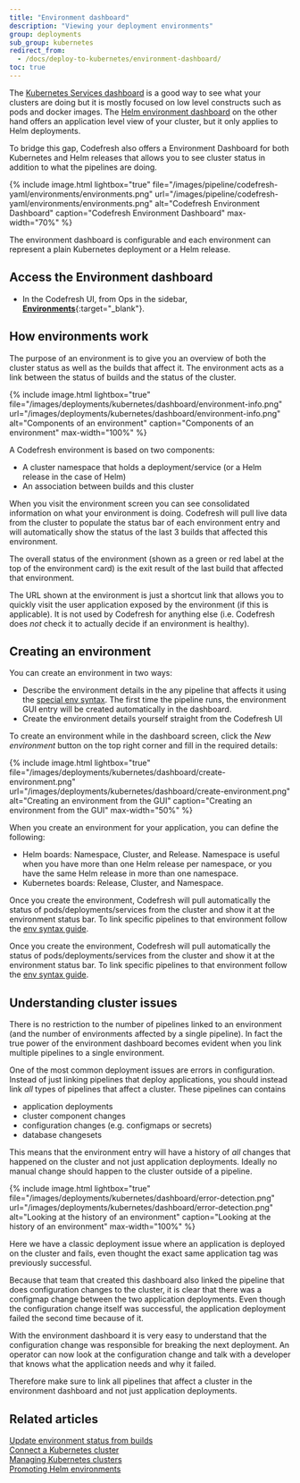 ```yaml
---
title: "Environment dashboard"
description: "Viewing your deployment environments"
group: deployments
sub_group: kubernetes
redirect_from:
  - /docs/deploy-to-kubernetes/environment-dashboard/
toc: true
---
```


The [Kubernetes Services dashboard]({{site.baseurl}}/docs/deployments/kubernetes/manage-kubernetes/) is a good way to see what your clusters are doing but it is mostly focused on low level constructs such as pods and docker images. The [Helm environment dashboard]({{site.baseurl}}/docs/deployments/helm/helm-environment-promotion/) on the other hand offers an application level view of your cluster, but it only applies to Helm deployments.

To bridge this gap, Codefresh also offers a Environment Dashboard for both Kubernetes and Helm releases that allows you to see cluster status in addition to what the pipelines are doing.

{% include
image.html
lightbox="true"
file="/images/pipeline/codefresh-yaml/environments/environments.png"
url="/images/pipeline/codefresh-yaml/environments/environments.png"
alt="Codefresh Environment Dashboard"
caption="Codefresh Environment Dashboard"
max-width="70%"
%}

The environment dashboard is configurable and each environment can represent a plain Kubernetes deployment or a Helm release. 

## Access the Environment dashboard
* In the Codefresh UI, from Ops in the sidebar, [**Environments**](https://g.codefresh.io/environments){:target="\_blank"}.


## How environments work

The purpose of an environment is to give you an overview of both the cluster status as well as the builds that affect it. The environment acts as a link between the status of builds and the status of the cluster.


{% include
image.html
lightbox="true"
file="/images/deployments/kubernetes/dashboard/environment-info.png"
url="/images/deployments/kubernetes/dashboard/environment-info.png"
alt="Components of an environment"
caption="Components of an environment"
max-width="100%"
%}

A Codefresh environment is based on two components:
* A cluster namespace that holds a deployment/service (or a Helm release in the case of Helm)
* An association between builds and this cluster

When you visit the environment screen you can see consolidated information on what your environment is doing. Codefresh will pull live data from the cluster to populate the status bar of each environment entry and will automatically show the status of the last 3 builds that affected this environment.

The overall status of the environment (shown as a green or red label at the top of the environment card) is the exit result of the last build that affected that environment.

The URL shown at the environment is just a shortcut link that allows you to quickly visit the user application exposed by the environment (if this is applicable). It is not used by Codefresh for anything else (i.e. Codefresh does *not* check it to actually decide if an environment is healthy).


## Creating an environment

You can create an environment in two ways:

* Describe the environment details in the any pipeline that affects it using the [special env syntax]({{site.baseurl}}/docs/pipelines/deployment-environments/). The first time the pipeline runs, the environment GUI entry will be created automatically in the dashboard.
* Create the environment details yourself straight from the Codefresh UI

To create an environment while in the dashboard screen, click the *New environment* button on the top right corner and fill in the required details:

{% include
image.html
lightbox="true"
file="/images/deployments/kubernetes/dashboard/create-environment.png"
url="/images/deployments/kubernetes/dashboard/create-environment.png"
alt="Creating an environment from the GUI"
caption="Creating an environment from the GUI"
max-width="50%"
%}

When you create an environment for your application, you can define the following:
* Helm boards: Namespace, Cluster, and Release. Namespace is useful when you have more than one Helm release per namespace, or you have the same Helm release in more than one namespace.
* Kubernetes boards: Release, Cluster, and Namespace.  

Once you create the environment, Codefresh will pull automatically the status of pods/deployments/services from the cluster and show it at the environment status bar. To link specific pipelines to that environment follow the [env syntax guide]({{site.baseurl}}/docs/codefresh-yaml/deployment-environments/).

Once you create the environment, Codefresh will pull automatically the status of pods/deployments/services from the cluster and show it at the environment status bar. To link specific pipelines to that environment follow the [env syntax guide]({{site.baseurl}}/docs/pipelines/deployment-environments/).

## Understanding cluster issues

There is no restriction to the number of pipelines linked to an environment (and the number of environments affected by a single pipeline). In fact the true power of the environment dashboard becomes evident when you link multiple pipelines to a single environment.

One of the most common deployment issues are errors in configuration. Instead of just linking pipelines that deploy applications, you should instead link *all* types of pipelines that affect a cluster. These pipelines can contains

* application deployments
* cluster component changes
* configuration changes (e.g. configmaps or secrets)
* database changesets

This means that the environment entry will have a history of *all* changes that happened on the cluster and not just application deployments. Ideally no manual change should happen to the cluster outside of a pipeline.

{% include
image.html
lightbox="true"
file="/images/deployments/kubernetes/dashboard/error-detection.png"
url="/images/deployments/kubernetes/dashboard/error-detection.png"
alt="Looking at the history of an environment"
caption="Looking at the history of an environment"
max-width="100%"
%}

Here we have a classic deployment issue where an application is deployed on the cluster and fails, even thought the exact same application tag was previously successful.

Because that team that created this dashboard also linked the pipeline that does configuration changes to the cluster, it is clear that there was a configmap change between the two application deployments. Even though the configuration change itself was successful, the application deployment failed the second time because of it.

With the environment dashboard it is very easy to understand that the configuration change was responsible for breaking the next deployment. An operator can now look at the configuration change and talk with a developer that knows what the application needs and why it failed.

Therefore make sure to link all pipelines that affect a cluster in the environment dashboard and not just application deployments.




## Related articles
[Update environment status from builds]({{site.baseurl}}/docs/pipelines/deployment-environments/)  
[Connect a Kubernetes cluster]({{site.baseurl}}/docs/integrations/kubernetes/#connect-a-kubernetes-cluster)  
[Managing Kubernetes clusters]({{site.baseurl}}/docs/deployments/kubernetes/manage-kubernetes/)  
[Promoting Helm environments]({{site.baseurl}}/docs/deployments/helm/helm-environment-promotion/)  


